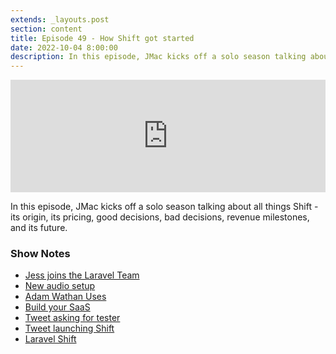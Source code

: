 ```yaml
---
extends: _layouts.post
section: content
title: Episode 49 - How Shift got started
date: 2022-10-04 8:00:00
description: In this episode, JMac kicks off a solo season talking about all things Shift - its origin, its pricing, good decisions, bad decisions, revenue milestones, and its future.
---
```

<iframe src="https://share.transistor.fm/e/aedbaea9" width="100%" height="180" frameborder="0" scrolling="no" seamless="true" style="width:100%; height:180px;"></iframe>

In this episode, JMac kicks off a solo season talking about all things Shift - its origin, its pricing, good decisions, bad decisions, revenue milestones, and its future.

### Show Notes
- [Jess joins the Laravel Team](https://twitter.com/taylorotwell/status/1509912043905765382)
- [New audio setup](https://twitter.com/gonedark/status/1573669513828212738)
- [Adam Wathan Uses](https://adamwathan.me/uses/)
- [Build your SaaS](https://saas.transistor.fm/)
- [Tweet asking for tester](https://twitter.com/taylorotwell/status/667520395952709632)
- [Tweet launching Shift](https://twitter.com/laravelshift/status/681471144038379523)
- [Laravel Shift](https://laravelshift.com/)
